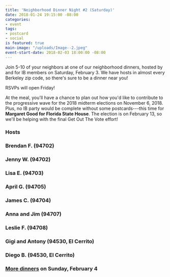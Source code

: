 ```yaml
---
title: 'Neighborhood Dinner Night #2 (Saturday)'
date: 2018-01-24 19:15:00 -08:00
categories:
- event
tags:
- postcard
- social
is featured: true
main-image: "/uploads/Image--2.jpeg"
event-start-date: 2018-02-03 18:00:00 -08:00
---
```


Join 5-10 of your neighbors at one of our neighborhood dinners, hosted by and for IB members on Saturday, February 3. We have hosts in almost every Berkeley zip code, so there's sure to be a dinner near you!

RSVPs will open Friday!

At the meal, you'll have a chance to plan out how you'd like to contribute to the progressive wave for the 2018 midterm elections on November 6, 2018. Plus, no IB party would be complete without some postcards---this time for **Margaret Good for Florida State House**. The election is on February 13, so we'll be helping with the final Get Out The Vote effort!

### Hosts

### Brendan F. (94702)

### Jenny W. (94702)

### Lisa E. (94703)

### April G. (94705)

### James C. (94704)

### Anna and Jim (94707)

### Leslie F. (94708)

### Gigi and Antony (94530, El Cerrito)

### Diego B. (94530, El Cerrito)

### [More dinners](https://www.indivisibleberkeley.org/event/neighborhood-dinners-2018-02-04) on Sunday, February 4